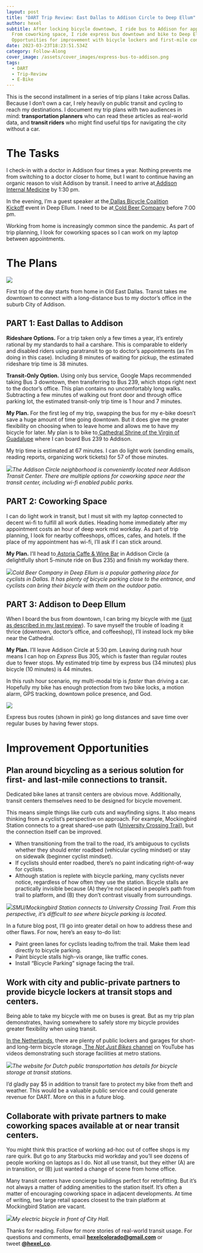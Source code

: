 ```yaml
---
layout: post
title: "DART Trip Review: East Dallas to Addison Circle to Deep Ellum"
author: hexel
subtitle: After locking bicycle downtown, I ride bus to Addison for appointment.
  From coworking space, I ride express bus downtown and bike to Deep Ellum.
  Opportunities for improvement with bicycle lockers and first-mile connections.
date: 2023-03-23T18:23:51.534Z
category: Follow-Along
cover_image: /assets/cover_images/express-bus-to-addison.png
tags:
  - DART
  - Trip-Review
  - E-Bike
---
```

This is the second installment in a series of trip plans I take across Dallas. Because I don’t own a car, I rely heavily on public transit and cycling to reach my destinations. I document my trip plans with two audiences in mind: **transportation planners** who can read these articles as real-world data, and **transit riders** who might find useful tips for navigating the city without a car.

# The Tasks

I check-in with a doctor in Addison four times a year. Nothing prevents me from switching to a doctor closer to home, but I want to continue having an organic reason to visit Addison by transit. I need to arrive at[ Addison Internal Medicine](https://www.google.com/maps/place/Addison+Internal+Medicine/@32.983967,-96.8291935,15z/data=!4m2!3m1!1s0x0:0x447146ccee3eb2e?sa=X&ved=2ahUKEwjVndjF_vD9AhVYBUQIHb0ODaQQ_BJ6BAh9EAg) by 1:30 pm.

In the evening, I’m a guest speaker at the[ Dallas Bicycle Coalition Kickoff](https://www.instagram.com/p/CqGegpFv9Xc/) event in Deep Ellum. I need to be at[ Cold Beer Company](https://www.google.com/maps/place/Cold+Beer+Company/@32.7855481,-96.7766614,17z/data=!3m1!4b1!4m6!3m5!1s0x864e98c1a49b387f:0x5c420cf5068fe99c!8m2!3d32.7855436!4d-96.7744674!16s%2Fg%2F11bbww_9z6) before 7:00 pm.

Working from home is increasingly common since the pandemic. As part of trip planning, I look for coworking spaces so I can work on my laptop between appointments.

# The Plans

![](https://miro.medium.com/v2/resize:fit:1400/0*ZMiXzKXB4ewg_2ji)

First trip of the day starts from home in Old East Dallas. Transit takes me downtown to connect with a long-distance bus to my doctor’s office in the suburb City of Addison.

## PART 1: East Dallas to Addison

**Rideshare Options.** For a trip taken only a few times a year, it’s entirely rational by my standards to hail a carshare. This is comparable to elderly and disabled riders using paratransit to go to doctor’s appointments (as I’m doing in this case). Including 8 minutes of waiting for pickup, the estimated rideshare trip time is 38 minutes.

**Transit-Only Option.** Using only bus service, Google Maps recommended taking Bus 3 downtown, then transferring to Bus 239, which stops right next to the doctor’s office. This plan contains no uncomfortably long walks. Subtracting a few minutes of walking out front door and through office parking lot, the estimated transit-only trip time is 1 hour and 7 minutes.

**My Plan.** For the first leg of my trip, swapping the bus for my e-bike doesn’t save a huge amount of time going downtown. But it does give me greater flexibility on choosing when to leave home and allows me to have my bicycle for later. My plan is to bike to[ Cathedral Shrine of the Virgin of Guadalupe](https://www.google.com/maps/place/Pearl+at+Ross+-+N+-+FS/@32.7887973,-96.7980467,19.38z/data=!4m6!3m5!1s0x864e99241b6bc1d7:0x7220a97c354d4fa3!8m2!3d32.788446!4d-96.797994!16s%2Fg%2F11dxkb2pqm) where I can board Bus 239 to Addison.

My trip time is estimated at 67 minutes. I can do light work (sending emails, reading reports, organizing work tickets) for 57 of those minutes.

![](https://miro.medium.com/v2/resize:fit:1400/0*qBk1IyfQl3Wvet-W)*The Addison Circle neighborhood is conveniently located near Addison Transit Center. There are multiple options for coworking space near the transit center, including wi-fi enabled public parks.*

## PART 2: Coworking Space

I can do light work in transit, but I must sit with my laptop connected to decent wi-fi to fulfill all work duties. Heading home immediately after my appointment costs an hour of deep work mid workday. As part of trip planning, I look for nearby coffeeshops, offices, cafes, and hotels. If the place of my appointment has wi-fi, I’ll ask if I can stick around.

**My Plan.** I’ll head to[ Astoria Caffe & Wine Bar](https://goo.gl/maps/dRw6yT9HGBVmb8un8) in Addison Circle (a delightfully short 5-minute ride on Bus 235) and finish my workday there.

![](https://miro.medium.com/v2/resize:fit:1400/0*X_iGB5nKmtFSqtrq)*Cold Beer Company in Deep Ellum is a popular gathering place for cyclists in Dallas. It has plenty of bicycle parking close to the entrance, and cyclists can bring their bicycle with them on the outdoor patio.*

## PART 3: Addison to Deep Ellum

When I board the bus from downtown, I can bring my bicycle with me ([just as described in my last review](https://medium.com/@hexel.co/dart-trip-review-henderson-ave-to-pegasus-park-1f7dd8f8864f)). To save myself the trouble of loading it thrice (downtown, doctor’s office, and coffeeshop), I’ll instead lock my bike near the Cathedral.

**My Plan.** I’ll leave Addison Circle at 5:30 pm. Leaving during rush hour means I can hop on *Express* Bus 305, which is faster than regular routes due to fewer stops. My estimated trip time by express bus (34 minutes) plus bicycle (10 minutes) is 44 minutes.

In this rush hour scenario, my multi-modal trip is *faster* than driving a car. Hopefully my bike has enough protection from two bike locks, a motion alarm, GPS tracking, downtown police presence, and God.

![](https://miro.medium.com/v2/resize:fit:1400/0*kOcIxCBo0ONOVGE7)

Express bus routes (shown in pink) go long distances and save time over regular buses by having fewer stops.

# Improvement Opportunities

## Plan around bicycling as a serious solution for first- and last-mile connections to transit.

Dedicated bike lanes at transit centers are obvious move. Additionally, transit centers themselves need to be designed for bicycle movement.

This means simple things like curb cuts and wayfinding signs. It also means thinking from a cyclist’s perspective on approach. For example, Mockingbird Station connects to a great shared-use path ([University Crossing Trail](https://www.dallasparks.org/DocumentCenter/View/8529/University-Crossing---Ridgewood-Trails)), but the connection itself can be improved.

* When transitioning from the trail to the road, it’s ambiguous to cyclists whether they should enter roadbed (vehicular cycling mindset) or stay on sidewalk (beginner cyclist mindset).
* If cyclists should enter roadbed, there’s no paint indicating right-of-way for cyclists.
* Although station is replete with bicycle parking, many cyclists never notice, regardless of how often they use the station. Bicycle stalls are practically invisible because (A) they’re not placed in people’s path from trail to platform, and (B) they don’t contrast visually from surroundings.

![](https://miro.medium.com/v2/resize:fit:1400/0*sPhKGEisfQch3TNj)*SMU/Mockingbird Station connects to University Crossing Trail. From this perspective, it’s difficult to see where bicycle parking is located.*

In a future blog post, I’ll go into greater detail on how to address these and other flaws. For now, here’s an easy to-do list:

* Paint green lanes for cyclists leading to/from the trail. Make them lead directly to bicycle parking.
* Paint bicycle stalls high-vis orange, like traffic cones.
* Install “Bicycle Parking” signage facing the trail.

## Work with city and public-private partners to provide bicycle lockers at transit stops and centers.

Being able to take my bicycle with me on buses is great. But as my trip plan demonstrates, having somewhere to safely store my bicycle provides greater flexibility when using transit.

[In the Netherlands](https://www.ns.nl/en/door-to-door/bicycle-storage/storing-your-bike-safely-and-comfortably/guarded-storage.html), there are plenty of public lockers and garages for short- and long-term bicycle storage.[ The *Not Just Bikes* channel](https://www.youtube.com/watch?v=9HdqTZs3vjU) on YouTube has videos demonstrating such storage facilities at metro stations.

![](https://miro.medium.com/v2/resize:fit:1400/0*48TjdKIn7ZOZ7sKl)*The website for Dutch public transportation has details for bicycle storage at transit stations.*

I’d gladly pay $5 in addition to transit fare to protect my bike from theft and weather. This would be a valuable public service and could generate revenue for DART. More on this in a future blog.

## Collaborate with private partners to make coworking spaces available at or near transit centers.

You might think this practice of working ad-hoc out of coffee shops is my rare quirk. But go to any Starbucks mid workday and you’ll see dozens of people working on laptops as I do. Not all use transit, but they either (A) are in transition, or (B) just wanted a change of scene from home office.

Many transit centers have concierge buildings perfect for retrofitting. But it’s not always a matter of adding amenities to the station itself. It’s often a matter of encouraging coworking space in adjacent developments. At time of writing, two large retail spaces closest to the train platform at Mockingbird Station are vacant.

![](https://miro.medium.com/v2/resize:fit:1400/0*43GYNiTCRh5gnnOP)*My electric bicycle in front of City Hall.*

Thanks for reading. Follow for more stories of real-world transit usage. For questions and comments, email **hexelcolorado@gmail.com** or tweet **[@hexel_co](https://twitter.com/hexel_co)**.